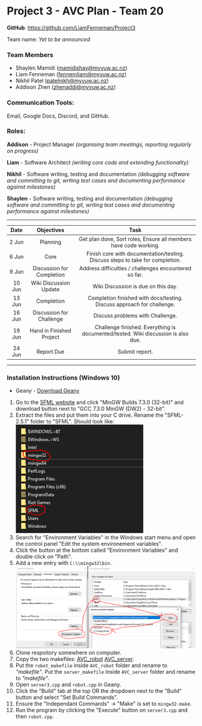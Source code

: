 # Project 3 - AVC Plan - Team 20

**GitHub**: https://github.com/LiamFenneman/Project3

Team name: *Yet to be announced*

### Team Members
- Shaylen Mamidi (mamidishay@myvuw.ac.nz)
- Liam Fenneman (fennemliam@myvuw.ac.nz)
- Nikhil Patel (patelnikh@myvuw.ac.nz)
- Addison Zhen (zhenaddi@myvuw.ac.nz)

### Communication Tools:
Email, Google Docs, Discord, and GitHub.

### Roles:
**Addison** - Project Manager *(organising team meetings, reporting regularly on progress)*

**Liam** - Software Architect *(writing core code and extending functionality)*

**Nikhil** - Software writing, testing and documentation *(debugging software and committing to
git, writing test cases and documenting performance against milestones)*

**Shaylen** - Software writing, testing and documentation *(debugging software and committing to
git, writing test cases and documenting performance against milestones)*

---


|  Date  |         Objectives       |                                        Task                                       |
|:------:|:-------------------------:|:---------------------------------------------------------------------------------:|
|  2 Jun | Planning                  | Get plan done, Sort roles, Ensure all members have code working.                  |
|  6 Jun | Core                      | Finish core with documentation/testing. Discuss steps to take for completion.     |
|  9 Jun | Discussion for Completion | Address difficulties / challenges encountered so far.                             |
| 10 Jun | Wiki Discussion Update    | Wiki Discussion is due on this day.                                               |
| 13 Jun | Completion                | Completion finished with docs/testing. Discuss approach for challenge.            |
| 16 Jun | Discussion for Challenge  | Discuss problems with Challenge.                                                  |
| 19 Jun | Hand in Finished Project  | Challenge finished. Everything is documented/tested. Wiki discussion is also due. |
| 24 Jun | Report Due                | Submit report.                                                                    |

---

### Installation Instructions (Windows 10)

- Geany - [Download Geany](https://www.geany.org/download/releases/)


1. Go to the [SFML website](https://www.sfml-dev.org/download/sfml/2.5.1/) and click "MinGW Builds 7.3.0 (32-bit)" and download button next to "GCC 7.3.0 MinGW (DW2) - 32-bit".
1. Extract the files and put them into your C drive. Rename the "SFML-2.5.1" folder to "SFML". Should look like:
![image of folder structure](https://raw.githubusercontent.com/LiamFenneman/Project3/master/install_instructions/images/1.png)
1. Search for "Environment Variables" in the Windows start menu and open the control panel "Edit the system environement variables".
1. Click the button at the bottom called "Environment Variables" and double click on "Path".
1. Add a new entry with `C:\\mingw32\bin`.
![image of environment variables](https://raw.githubusercontent.com/LiamFenneman/Project3/master/install_instructions/images/2.png)
1. Clone respoitory somewhere on computer.
1. Copy the two makefiles: [AVC_robot](https://raw.githubusercontent.com/LiamFenneman/Project3/master/install_instructions/robot_makefile) [AVC_server](https://raw.githubusercontent.com/LiamFenneman/Project3/master/install_instructions/server_makefile).
1. Put the `robot_makefile` inside `AVC_robot` folder and rename to *"makefile"*. Put the `server_makefile` inside `AVC_server` folder and rename to *"makefile"*.
1. Open `server3.cpp` and `robot.cpp` in Geany.
1. Click the "Build" tab at the top OR the dropdown next to the "Build" button and select "Set Build Commands".
1. Ensure the "Independant Commands" -> "Make" is set to `mingw32-make`.
1. Run the program by clicking the "Execute" button on `server3.cpp` and then `robot.cpp`.

